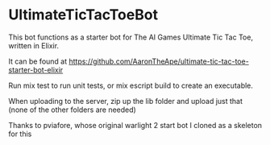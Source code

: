 UltimateTicTacToeBot
====================

This bot functions as a starter bot for The AI Games Ultimate Tic Tac Toe, written in Elixir.

It can be found at https://github.com/AaronTheApe/ultimate-tic-tac-toe-starter-bot-elixir

Run mix test to run unit tests, or mix escript build to create an executable.

When uploading to the server, zip up the lib folder and upload just that (none of the other folders are needed)

Thanks to pviafore, whose original warlight 2 start bot I cloned as a skeleton for this

